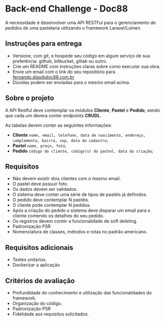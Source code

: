 # Back-end Challenge - Doc88

A necessidade é desenvolver uma API RESTFul para o gerenciamento de pedidos de uma pastelaria utilizando o framework Laravel/Lúmen.

## Instruções para entrega

* Versione, com git, e hospede seu código em algum serviço de sua preferência: github, bitbucket, gitlab ou outro.
* Crie um README com instruções claras sobre como executar sua obra.
* Envie um email com o link do seu repositório para fernando.dias@doc88.com.br
* Dúvidas podem ser enviadas para o mesmo email acima.

## Sobre o projeto

A API Restful deve contemplar os módulos **Cliente**, **Pastel** e **Pedido**, sendo que cada um devera conter  endpoints **CRUDL**.

As tabelas devem conter as seguintes informações:

* **Cliente** `nome, email, telefone, data de nascimento, endereço, complemento, bairro, cep, data de cadastro`;
* **Pastel** `nome, preço, foto`;
* **Pedido** `código do cliente, código(s) do pastel, data da criação`;

## Requisitos

* Não devem existir dois clientes com o mesmo email.
* O pastel deve possuir foto.
* Os dados devem ser validados.
* O sistema deve conter uma série de tipos de pastéis já definidos.
* O pedido deve contemplar N pastéis.
* O cliente pode contemplar N pedidos.
* Após a criação do pedido o sistema deve disparar um email para o cliente contendo os detalhes do seu pedido.
* Os registros devem conter a funcionalidade de soft deleting.
* Padronização PSR
* Nomenclatura de classes, métodos e rotas no padrão americano.

## Requisitos adicionais

* Testes unitários.
* Dockerizar a aplicação

## Critérios de avaliação

* Profundidade do conhecimento e utilização das funcionalidades do framework.
* Organização do código.
* Padronização PSR
* Fidelidade aos requisitos solicitados.
